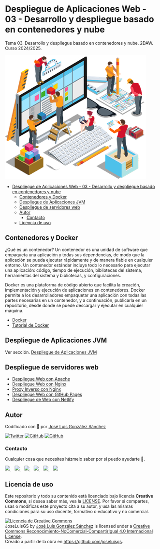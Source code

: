 # Despliegue de Aplicaciones Web - 03 - Desarrollo y despliegue basado en contenedores y nube

Tema 03. Desarrollo y despliegue basado en contenedores y nube. 2DAW. Curso 2024/2025.

![imagen](https://github.com/joseluisgs/DespliegueAplicacionesWeb-00-2024-2025/raw/master/images/despliegue.png)

- [Despliegue de Aplicaciones Web - 03 - Desarrollo y despliegue basado en contenedores y nube](#despliegue-de-aplicaciones-web---03---desarrollo-y-despliegue-basado-en-contenedores-y-nube)
  - [Contenedores y Docker](#contenedores-y-docker)
  - [Despliegue de Aplicaciones JVM](#despliegue-de-aplicaciones-jvm)
  - [Despliegue de servidores web](#despliegue-de-servidores-web)
  - [Autor](#autor)
    - [Contacto](#contacto)
  - [Licencia de uso](#licencia-de-uso)

## Contenedores y Docker
¿Qué es un contenedor? Un contenedor es una unidad de software que empaqueta una aplicación y todas sus dependencias, de modo que la aplicación se pueda ejecutar rápidamente y de manera fiable en cualquier entorno. Un contenedor estándar incluye todo lo necesario para ejecutar una aplicación: código, tiempo de ejecución, bibliotecas del sistema, herramientas del sistema y bibliotecas, y configuraciones.

Docker es una plataforma de código abierto que facilita la creación, implementación y ejecución de aplicaciones en contenedores. Docker permite a los desarrolladores empaquetar una aplicación con todas las partes necesarias en un contenedor, y a continuación, publicarla en un repositorio, desde donde se puede descargar y ejecutar en cualquier máquina.

- [Docker](https://www.docker.com/)
- [Tutorial de Docker](https://github.com/joseluisgs/docker-tutorial)

## Despliegue de Aplicaciones JVM
Ver sección. [Despliegue de Aplicaciones JVM](Java.md)

## Despliegue de servidores web
- [Despliegue Web con Apache](Apache-Web.md)
- [Despliegue Web con Nginx](Nginx-Web.md)
- [Proxy Inverso con Nginx](Nginx-Proxy.md)
- [Despliegue Web con GitHub Pages](GitHub-Pages.md)
- [Despliegue de Web con Netlify](Netlify.md)

## Autor

Codificado con :sparkling_heart: por [José Luis González Sánchez](https://twitter.com/JoseLuisGS_)

[![Twitter](https://img.shields.io/twitter/follow/JoseLuisGS_?style=social)](https://twitter.com/JoseLuisGS_)
[![GitHub](https://img.shields.io/github/followers/joseluisgs?style=social)](https://github.com/joseluisgs)
[![GitHub](https://img.shields.io/github/stars/joseluisgs?style=social)](https://github.com/joseluisgs)

### Contacto

<p>
  Cualquier cosa que necesites házmelo saber por si puedo ayudarte 💬.
</p>
<p>
 <a href="https://joseluisgs.dev" target="_blank">
        <img src="https://joseluisgs.github.io/img/favicon.png" 
    height="30">
    </a>  &nbsp;&nbsp;
    <a href="https://github.com/joseluisgs" target="_blank">
        <img src="https://distreau.com/github.svg" 
    height="30">
    </a> &nbsp;&nbsp;
        <a href="https://twitter.com/JoseLuisGS_" target="_blank">
        <img src="https://i.imgur.com/U4Uiaef.png" 
    height="30">
    </a> &nbsp;&nbsp;
    <a href="https://www.linkedin.com/in/joseluisgonsan" target="_blank">
        <img src="https://upload.wikimedia.org/wikipedia/commons/thumb/c/ca/LinkedIn_logo_initials.png/768px-LinkedIn_logo_initials.png" 
    height="30">
    </a>  &nbsp;&nbsp;
    <a href="https://g.dev/joseluisgs" target="_blank">
        <img loading="lazy" src="https://googlediscovery.com/wp-content/uploads/google-developers.png" 
    height="30">
    </a>  &nbsp;&nbsp;
<a href="https://www.youtube.com/@joseluisgs" target="_blank">
        <img loading="lazy" src="https://upload.wikimedia.org/wikipedia/commons/e/ef/Youtube_logo.png" 
    height="30">
    </a>  
</p>

## Licencia de uso

Este repositorio y todo su contenido está licenciado bajo licencia **Creative Commons**, si desea saber más, vea
la [LICENSE](https://joseluisgs.dev/docs/license/). Por favor si compartes, usas o modificas este proyecto cita a su
autor, y usa las mismas condiciones para su uso docente, formativo o educativo y no comercial.

<a rel="license" href="http://creativecommons.org/licenses/by-nc-sa/4.0/"><img alt="Licencia de Creative Commons" style="border-width:0" src="https://i.creativecommons.org/l/by-nc-sa/4.0/88x31.png" /></a><br /><span xmlns:dct="http://purl.org/dc/terms/" property="dct:title">
JoseLuisGS</span>
by <a xmlns:cc="http://creativecommons.org/ns#" href="https://joseluisgs.dev/" property="cc:attributionName" rel="cc:attributionURL">
José Luis González Sánchez</a> is licensed under
a <a rel="license" href="http://creativecommons.org/licenses/by-nc-sa/4.0/">Creative Commons
Reconocimiento-NoComercial-CompartirIgual 4.0 Internacional License</a>.<br />Creado a partir de la obra
en <a xmlns:dct="http://purl.org/dc/terms/" href="https://github.com/joseluisgs" rel="dct:source">https://github.com/joseluisgs</a>.